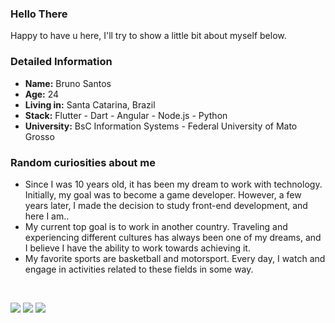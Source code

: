<h3 align="left">
  Hello There
</h3>
<span align="left">
  Happy to have u here, I'll try to show a little bit about myself below.
</span>
<h3 align="left">
  Detailed Information
</h3>
<ul>
  <li><b>Name:</b> Bruno Santos</li>
  <li><b>Age:</b> 24</li>
  <li><b>Living in:</b> Santa Catarina, Brazil</li>
  <li><b>Stack:</b> Flutter - Dart - Angular - Node.js - Python </li>
  <li><b>University:</b> BsC Information Systems - Federal University of Mato Grosso</li>
</ul>
<h3 align="left">
  Random curiosities about me
</h3>
<ul>
  <li>Since I was 10 years old, it has been my dream to work with technology. Initially, my goal was to become a game developer. However, a few years later, I made the decision to study front-end development, and here I am..</li>
  <li>My current top goal is to work in another country. Traveling and experiencing different cultures has always been one of my dreams, and I believe I have the ability to work towards achieving it.</li>
  <li>My favorite sports are basketball and motorsport. Every day, I watch and engage in activities related to these fields in some way.</li>
</ul>
<br>

<p align="left">
<a href="mailto:bruno.lisa1200@gmail.com" alt="Gmail">
<img src="https://img.shields.io/badge/-bruno.lisa1200@gmail.com-e34c41?style=flat-square&labelColor=e34c41&logo=gmail&logoColor=white&link=bruno.lisa1200@gmail.com" /></a>
  
<a href="https://www.linkedin.com/in/bruno-limasa/" alt="Linkedin">
<img src="https://img.shields.io/badge/-Bruno%20Santos-blue?style=flat-square&logo=Linkedin&logoColor=white&link=https://www.linkedin.com/in/bruno-limasa/" /></a>

<a href="https://t.me/brunolima1200" alt="Telegram">
<img src="https://img.shields.io/badge/-@brunolima1200-blue?style=flat-square&logo=Telegram&logoColor=white&link=https://t.me/brunolima1200" /></a>
  
 </p>
